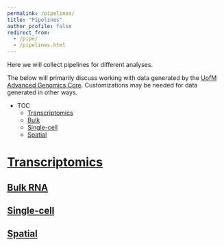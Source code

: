 ```yaml
---
permalink: /pipelines/
title: "Pipelines"
author_profile: false
redirect_from:
  - /pipe/
  - /pipelines.html
---
```


Here we will collect pipelines for different analyses.

The below will primarily discuss working with data generated by the [UofM Advanced Genomics Core](https://medresearch.umich.edu/office-research/about-office-research/biomedical-research-core-facilities/advanced-genomics-core). Customizations may be needed for data generated in other ways.

* TOC
  * <a href="#transcriptomics">Transcriptomics</a>
  * <a href="#bulk">Bulk</a>
  * <a href="#scRNA">Single-cell</a>
  * <a href="#spatial">Spatial</a>



# [Transcriptomics](#transcriptomics)

## [Bulk RNA](#bulk)

## [Single-cell](#scRNA)

## [Spatial](#spatial)
